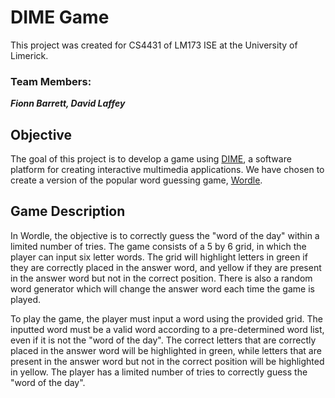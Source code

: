# DIME Game
This project was created for CS4431 of LM173 ISE at the University of Limerick.
### Team Members:
***Fionn Barrett, David Laffey***

## Objective
The goal of this project is to develop a game using [DIME](https://gitlab.com/scce/dime), a software platform for creating interactive multimedia applications. We have chosen to create a version of the popular word guessing game, [Wordle](https://www.nytimes.com/games/wordle/index.html).

## Game Description
In Wordle, the objective is to correctly guess the "word of the day" within a limited number of tries. The game consists of a 5 by 6 grid, in which the player can input six letter words. The grid will highlight letters in green if they are correctly placed in the answer word, and yellow if they are present in the answer word but not in the correct position. There is also a random word generator which will change the answer word each time the game is played.

To play the game, the player must input a word using the provided grid. The inputted word must be a valid word according to a pre-determined word list, even if it is not the "word of the day". The correct letters that are correctly placed in the answer word will be highlighted in green, while letters that are present in the answer word but not in the correct position will be highlighted in yellow. The player has a limited number of tries to correctly guess the "word of the day".






